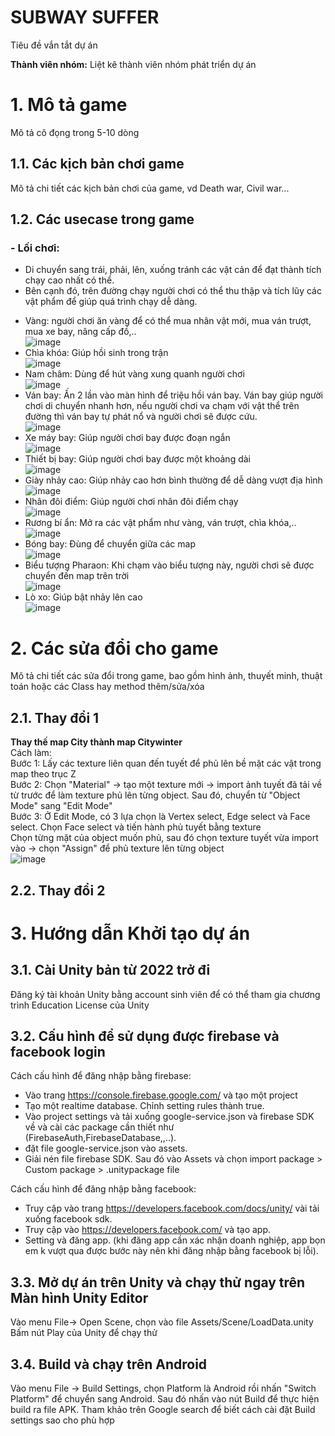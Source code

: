 
# SUBWAY SUFFER 

Tiêu đề vắn tắt dự án

**Thành viên nhóm:**
Liệt kê thành viên nhóm phát triển dự án
# 1. Mô tả game
Mô tả cô đọng trong 5-10 dòng

## 1.1. Các kịch bản chơi game
Mô tả chi tiết các kịch bản chơi của game, vd Death war,  Civil war...

## 1.2. Các usecase trong game
### - Lối chơi:
+ Di chuyển sang trái, phải, lên, xuống tránh các vật cản để đạt thành tích chạy cao nhất có thể.  
+ Bên cạnh đó, trên đường chạy người chơi có thể thu thập và tích lũy các vật phẩm để giúp quá trình chạy dễ dàng.  
- Vàng: người chơi ăn vàng để có thể mua nhân vật mới, mua ván trượt, mua xe bay, nâng cấp đồ,..   
![image](https://github.com/QuanHP/se7.1/assets/148623697/9b503683-f93f-4baa-b133-eea57d0899c7)
- Chìa khóa: Giúp hồi sinh trong trận  
![image](https://github.com/QuanHP/se7.1/assets/148623697/67061ce9-3f73-4968-81be-4681cc943117)
- Nam châm: Dùng để hút vàng xung quanh người chơi  
![image](https://github.com/QuanHP/se7.1/assets/148623697/0328a08a-57b3-4d1e-9b2b-5268a2fadb08)
- Ván bay: Ấn 2 lần vào màn hình để triệu hồi ván bay. Ván bay giúp người chơi di chuyển nhanh hơn, nếu người chơi va chạm với vật thể trên đường thì ván bay tự phát nổ và người chơi sẽ được cứu.  
![image](https://github.com/QuanHP/se7.1/assets/148623697/a31d0006-b2c2-46b7-9a03-35e9b94e89fa)
- Xe máy bay: Giúp người chơi bay được đoạn ngắn  
![image](https://github.com/QuanHP/se7.1/assets/148623697/15aa7494-b6bb-491f-8493-ebd927aed884)
- Thiết bị bay: Giúp người chơi bay được một khoảng dài  
![image](https://github.com/QuanHP/se7.1/assets/148623697/e93b2f15-b9f1-428b-a27b-04ec0b7728ec)
- Giày nhảy cao: Giúp nhảy cao hơn bình thường để dễ dàng vượt địa hình  
![image](https://github.com/QuanHP/se7.1/assets/148623697/7b7cd5b3-98b6-46aa-b3fc-b520a886a474)
- Nhân đôi điểm: Giúp người chơi nhân đôi điểm chạy  
![image](https://github.com/QuanHP/se7.1/assets/148623697/3b326a28-a941-48e9-98ac-aef8f595ac87)
- Rương bí ẩn: Mở ra các vật phẩm như vàng, ván trượt, chìa khóa,..  
![image](https://github.com/QuanHP/se7.1/assets/148623697/57108974-a794-4193-9d07-89f1d6ab1b29)
- Bóng bay: Đùng để chuyển giữa các map  
![image](https://github.com/QuanHP/se7.1/assets/148623697/011beda6-2aa4-4e22-be97-24a97bb1ca7e)
- Biểu tượng Pharaon: Khi chạm vào biểu tượng này, người chơi sẽ được chuyển đến map trên trời  
![image](https://github.com/QuanHP/se7.1/assets/148623697/1e0f2522-b3f4-4aed-874b-6af4fc961b54)
- Lò xo: Giúp bật nhảy lên cao  
![image](https://github.com/QuanHP/se7.1/assets/148623697/297c37ca-e01f-4b48-b88d-5c51eacd5053)  

# 2. Các sửa đổi cho game
Mô tả chi tiết các sửa đổi trong game, bao gồm hình ảnh, thuyết minh, thuật toán hoặc các Class hay method thêm/sửa/xóa
## 2.1. Thay đổi 1
__Thay thế map City thành map Citywinter__  
Cách làm:  
Bước 1: Lấy các texture liên quan đến tuyết để phủ lên bề mặt các vật trong map theo trục Z  
Bước 2: Chọn "Material" -> tạo một texture mới -> import ảnh tuyết đã tải về từ trước để làm texture phủ lên từng object. Sau đó, chuyển từ "Object Mode" sang "Edit Mode"  
Bước 3: Ở Edit Mode, có 3 lựa chọn là Vertex select, Edge select và Face select. Chọn Face select và tiến hành phủ tuyết bằng texture  
Chọn từng mặt của object muốn phủ, sau đó chọn texture tuyết vừa import vào -> chọn "Assign" để phủ texture lên từng object  
![image](https://github.com/QuanHP/se7.1/assets/148623697/9541d3d4-4e54-47e3-908c-b2b6df4cd1f9)

## 2.2. Thay đổi 2

# 3. Hướng dẫn Khởi tạo dự án
## 3.1. Cài Unity bản từ 2022 trở đi
Đăng ký tài khoản Unity bằng account sinh viên để có thể tham gia chương trình Education License của Unity

## 3.2. Cấu hình để sử dụng được firebase và facebook login
Cách cấu hình để đăng nhập bằng firebase:
-	Vào trang https://console.firebase.google.com/ và tạo một project
-	Tạo một realtime database. Chỉnh setting rules thành true.
-	Vào project settings và tải xuống google-service.json và firebase SDK về và cài  các package cần thiết như (FirebaseAuth,FirebaseDatabase,,..).
-	đặt file google-service.json vào assets. 
-	Giải nén file firebase SDK. Sau đó vào Assets và chọn import package > Custom package > .unitypackage file
  
Cách cấu hình để đăng nhập bằng facebook:
-	Truy cập vào trang https://developers.facebook.com/docs/unity/ vài tải xuống facebook sdk.
-	Truy cập vào https://developers.facebook.com/ và tạo app.
-	Setting và đăng app. (khi đăng app cần xác nhận doanh nghiệp, app bọn em k vượt qua được bước này nên khi đăng nhập bằng facebook bị lỗi).

## 3.3. Mở dự án trên Unity và chạy thử ngay trên Màn hình Unity Editor
Vào menu File-> Open Scene, chọn vào file Assets/Scene/LoadData.unity
Bấm nút Play của Unity để chạy thử

## 3.4. Build và chạy trên Android

Vào menu File -> Build Settings, chọn Platform là Android rồi nhấn "Switch Platform" để chuyển sang Android. Sau đó nhấn vào nút Build để thực hiện build ra file APK. Tham khảo trên Google search để biết cách cài đặt Build settings sao cho phù hợp
